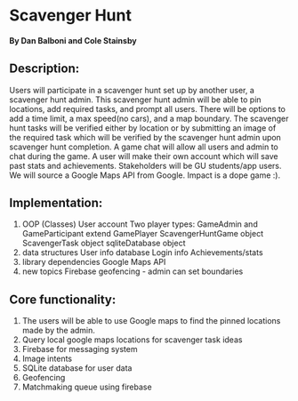 # Scavenger Hunt
#### By Dan Balboni and Cole Stainsby

## Description:
  Users will participate in a scavenger hunt set up by another user, a scavenger hunt admin.  This scavenger hunt admin will be able to pin locations, add required tasks, and prompt all users.  There will be options to add a time limit, a max speed(no cars), and a map boundary.  The scavenger hunt tasks will be verified either by location or by submitting an image of the required task which will be verified by the scavenger hunt admin upon scavenger hunt completion.  A game chat will allow all users and admin to chat during the game.  A user will make their own account which will save past stats and achievements.  Stakeholders will be GU students/app users.  We will source a Google Maps API from Google. Impact is a dope game :).

## Implementation:
1. OOP (Classes)
  User account
  Two player types: GameAdmin and GameParticipant extend GamePlayer
  ScavengerHuntGame object
  ScavengerTask object
  sqliteDatabase object
2. data structures
  User info database
  Login info
  Achievements/stats
3. library dependencies 
  Google Maps API
4. new topics
  Firebase 
  geofencing - admin can set boundaries


## Core functionality:
1. The users will be able to use Google maps to find the pinned locations made by the admin.
2. Query local google maps locations for scavenger task ideas
3. Firebase for messaging system
4. Image intents 
6. SQLite database for user data
7. Geofencing 
8. Matchmaking queue using firebase 


